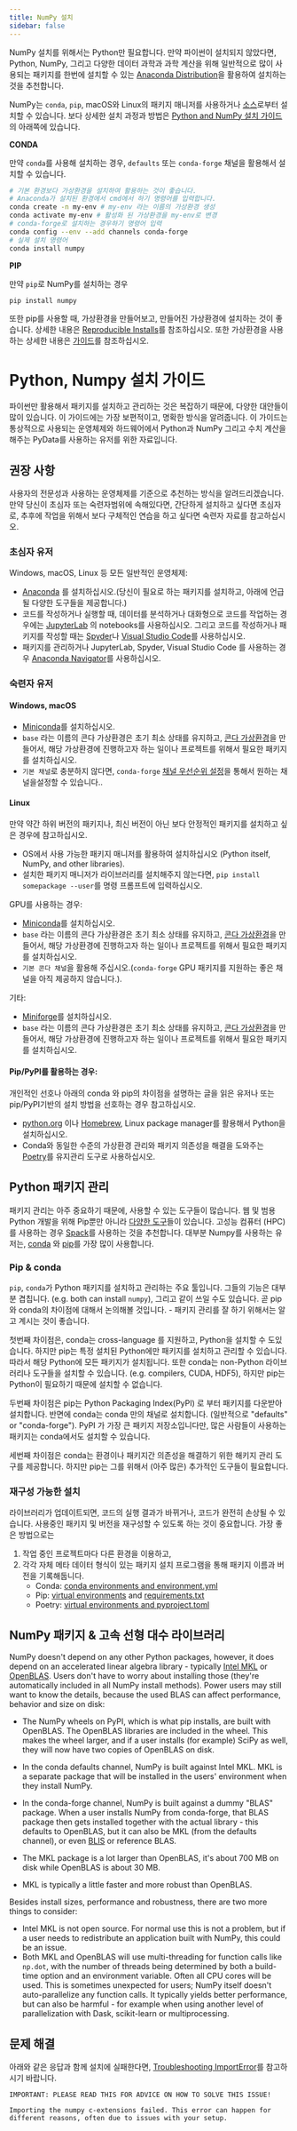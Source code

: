 ```yaml
---
title: NumPy 설치
sidebar: false
---
```


NumPy 설치를 위해서는 Python만 필요합니다. 만약 파이썬이 설치되지 않았다면, Python, NumPy, 그리고 다양한 데이터 과학과 과학 계산을 위해 일반적으로 많이 사용되는 패키지를 한번에 설치할 수 있는 [Anaconda Distribution](https://www.anaconda.com/distribution)을 활용하여 설치하는 것을 추천합니다.

NumPy는 `conda`, `pip`, macOS와 Linux의 패키지 매니저를 사용하거나 [소스](https://numpy.org/devdocs/user/building.html)로부터 설치할 수 있습니다. 보다 상세한 설치 과정과 방법은 [Python and NumPy 설치 가이드](#python-numpy-install-guide)의 아래쪽에 있습니다.

**CONDA**

만약 `conda`를 사용해 설치하는 경우, `defaults` 또는 `conda-forge` 채널을 활용해서 설치할 수 있습니다.

```bash
# 기본 환경보다 가상환경을 설치하여 활용하는 것이 좋습니다.
# Anaconda가 설치된 환경에서 cmd에서 하기 명령어를 입력합니다.
conda create -n my-env # my-env 라는 이름의 가상환경 생성
conda activate my-env # 활성화 된 가상환경을 my-env로 변경
# conda-forge로 설치하는 경우하기 명령어 입력
conda config --env --add channels conda-forge
# 실제 설치 명령어
conda install numpy
```

**PIP**

만약 `pip`로 NumPy를 설치하는 경우

```bash
pip install numpy
```
또한 pip를 사용할 때, 가상환경을 만들어보고, 만들어진 가상환경에 설치하는 것이 좋습니다. 상세한 내용은 [Reproducible Installs](#reproducible-installs)를 참조하십시오. 또한 가상환경을 사용하는 상세한 내용은 [가이드](https://dev.to/bowmanjd/python-tools-for-managing-virtual-environments-3bko#howto)를 참조하십시오.

<a name="python-numpy-install-guide"></a>

# Python, Numpy 설치 가이드

파이썬만 활용해서 패키지를 설치하고 관리하는 것은 복잡하기 때문에, 다양한 대안들이 많이 있습니다. 이 가이드에는 가장 보편적이고, 명확한 방식을 알려줍니다. 이 가이드는 통상적으로 사용되는 운영체제와 하드웨어에서 Python과 NumPy 그리고 수치 계산을 해주는 PyData를 사용하는 유저를 위한 자료입니다.

## 권장 사항

사용자의 전문성과 사용하는 운영체제를 기준으로 추천하는 방식을 알려드리겠습니다. 만약 당신이 초심자 또는 숙련자범위에 속해있다면, 간단하게 설치하고 싶다면 초심자로, 추후에 작업을 위해서 보다 구체적인 연습을 하고 싶다면 숙련자 자료를 참고하십시오.

### 초심자 유저

Windows, macOS, Linux 등 모든 일반적인 운영체제:

- [Anaconda](https://www.anaconda.com/distribution/) 를 설치하십시오.(당신이 필요로 하는 패키지를 설치하고, 아래에 언급될 다양한 도구들을 제공합니다.)
- 코드를 작성하거나 실행할 때, 데이터를 분석하거나 대화형으로 코드를 작업하는 경우에는 [JupyterLab](https://jupyterlab.readthedocs.io/en/stable/index.html) 의 notebooks를 사용하십시오. 그리고 코드를 작성하거나 패키지를 작성할 때는 [Spyder](https://www.spyder-ide.org/)나 [Visual Studio Code](https://code.visualstudio.com/)를 사용하십시오.
- 패키지를 관리하거나 JupyterLab, Spyder, Visual Studio Code 를 사용하는 경우 [Anaconda Navigator](https://docs.anaconda.com/anaconda/navigator/)를 사용하십시오.


### 숙련자 유저

#### Windows, macOS

- [Miniconda](https://docs.conda.io/en/latest/miniconda.html)를 설치하십시오.
- `base` 라는 이름의 콘다 가상환경은 초기 최소 상태를 유지하고, [콘다 가상환경](https://docs.conda.io/projects/conda/en/latest/user-guide/tasks/manage-environments.html#)을 만들어서, 해당 가상환경에 진행하고자 하는 일이나 프로젝트를 위해서 필요한 패키지를 설치하십시오.
- `기본 채널`로 충분하지 않다면, `conda-forge` [채널 우선순위 설정](https://conda-forge.org/docs/user/introduction.html#how-can-i-install-packages-from-conda-forge)을 통해서 원하는 채널을설정할 수 있습니다..


#### Linux

만약 약간 하위 버전의 패키지나, 최신 버전이 아닌 보다 안정적인 패키지를 설치하고 싶은 경우에 참고하십시오.
- OS에서 사용 가능한 패키지 매니저를 활용하여 설치하십시오 (Python itself, NumPy, and other libraries).
- 설치한 패키지 매니저가 라이브러리를 설치해주지 않는다면, `pip install somepackage --user`를 명령 프롬프트에 입력하십시오.

GPU를 사용하는 경우:
- [Miniconda](https://docs.conda.io/en/latest/miniconda.html)를 설치하십시오.
- `base` 라는 이름의 콘다 가상환경은 초기 최소 상태를 유지하고, [콘다 가상환경](https://docs.conda.io/projects/conda/en/latest/user-guide/tasks/manage-environments.html#)을 만들어서, 해당 가상환경에 진행하고자 하는 일이나 프로젝트를 위해서 필요한 패키지를 설치하십시오.
- `기본 콘다 채널`을 활용해 주십시오.(`conda-forge` GPU 패키지를 지원하는 좋은 채널을 아직 제공하지 않습니다.).

기타:
- [Miniforge](https://github.com/conda-forge/miniforge)를 설치하십시오.
- `base` 라는 이름의 콘다 가상환경은 초기 최소 상태를 유지하고, [콘다 가상환경](https://docs.conda.io/projects/conda/en/latest/user-guide/tasks/manage-environments.html#)을 만들어서, 해당 가상환경에 진행하고자 하는 일이나 프로젝트를 위해서 필요한 패키지를 설치하십시오.


#### Pip/PyPI를 활용하는 경우:

개인적인 선호나 아래의 conda 와 pip의 차이점을 설명하는 글을 읽은 유저나 또는 pip/PyPI기반의 설치 방법을 선호하는 경우 참고하십시오.
- [python.org](https://www.python.org/downloads/) 이나 [Homebrew](https://brew.sh/), Linux package manager를 활용해서 Python을 설치하십시오.
- Conda와 동일한 수준의 가상환경 관리와 패키지 의존성을 해결을 도와주는 [Poetry](https://python-poetry.org/)를 유지관리 도구로 사용하십시오.


## Python 패키지 관리

패키지 관리는 아주 중요하기 때문에, 사용할 수 있는 도구들이 많습니다. 웹 및 범용 Python 개발을 위해 Pip뿐만 아니라 [다양한 도구](https://packaging.python.org/guides/tool-recommendations/)들이 있습니다. 고성능 컴퓨터 (HPC)를 사용하는 경우 [Spack](https://github.com/spack/spack)를 사용하는 것을 추천합니다. 대부분 Numpy를 사용하는 유저는, [conda](https://conda.io/en/latest/) 와 [pip](https://pip.pypa.io/en/stable/)를 가장 많이 사용합니다.


### Pip & conda

`pip`, `conda`가 Python 패키지를 설치하고 관리하는 주요 툴입니다. 그들의 기능은 대부분 겹칩니다. (e.g. both can install `numpy`), 그리고 같이 쓰일 수도 있습니다. 곧 pip와 conda의 차이점에 대해서 논의해볼 것입니다. - 패키지 관리를 잘 하기 위해서는 알고 계시는 것이 좋습니다.

첫번째 차이점은, conda는 cross-language 를 지원하고, Python을 설치할 수 도있습니다. 하지만 pip는 특정 설치된 Python에만 패키지를 설치하고 관리할 수 있습니다. 따라서 해당 Python에 모든 패키지가 설치됩니다. 또한 conda는 non-Python 라이브러리나 도구들을 설치할 수 있습니다. (e.g. compilers, CUDA, HDF5), 하지만 pip는 Python이 필요하기 때문에 설치할 수 없습니다.

두번째 차이점은 pip는 Python Packaging Index(PyPI) 로 부터 패키지를 다운받아 설치합니다. 반면에 conda는 conda 만의 채널로 설치합니다. (일반적으로 "defaults" or "conda-forge"). PyPI 가 가장 큰 패키지 저장소입니다만, 많은 사람들이 사용하는 패키지는 conda에서도 설치할 수 있습니다.

세번째 차이점은 conda는 환경이나 패키지간 의존성을 해결하기 위한 해키지 관리 도구를 제공합니다. 하지만 pip는 그를 위해서 (아주 많은) 추가적인 도구들이 필요합니다.


### 재구성 가능한 설치

라이브러리가 업데이트되면, 코드의 실행 결과가 바뀌거나, 코드가 완전히 손상될 수 있습니다. 사용중인 패키지 및 버전을 재구성할 수 있도록 하는 것이 중요합니다. 가장 좋은 방법으로는

1. 작업 중인 프로젝트마다 다른 환경을 이용하고,
2. 각각 자체 메타 데이터 형식이 있는 패키지 설치 프로그램을 통해 패키지 이름과 버전을 기록해둡니다.
   - Conda: [conda environments and environment.yml](https://docs.conda.io/projects/conda/en/latest/user-guide/tasks/manage-environments.html#)
   - Pip: [virtual environments](https://docs.python.org/3/tutorial/venv.html) and [requirements.txt](https://pip.readthedocs.io/en/latest/user_guide/#requirements-files)
   - Poetry: [virtual environments and pyproject.toml](https://python-poetry.org/docs/basic-usage/)



## NumPy 패키지 & 고속 선형 대수 라이브러리

NumPy doesn't depend on any other Python packages, however, it does depend on an accelerated linear algebra library - typically [Intel MKL](https://software.intel.com/en-us/mkl) or [OpenBLAS](https://www.openblas.net/). Users don't have to worry about installing those (they're automatically included in all NumPy install methods). Power users may still want to know the details, because the used BLAS can affect performance, behavior and size on disk:

- The NumPy wheels on PyPI, which is what pip installs, are built with OpenBLAS. The OpenBLAS libraries are included in the wheel. This makes the wheel larger, and if a user installs (for example) SciPy as well, they will now have two copies of OpenBLAS on disk.

- In the conda defaults channel, NumPy is built against Intel MKL. MKL is a separate package that will be installed in the users' environment when they install NumPy.

- In the conda-forge channel, NumPy is built against a dummy "BLAS" package. When a user installs NumPy from conda-forge, that BLAS package then gets installed together with the actual library - this defaults to OpenBLAS, but it can also be MKL (from the defaults channel), or even [BLIS](https://github.com/flame/blis) or reference BLAS.

- The MKL package is a lot larger than OpenBLAS, it's about 700 MB on disk while OpenBLAS is about 30 MB.

- MKL is typically a little faster and more robust than OpenBLAS.

Besides install sizes, performance and robustness, there are two more things to consider:

- Intel MKL is not open source. For normal use this is not a problem, but if a user needs to redistribute an application built with NumPy, this could be an issue.
- Both MKL and OpenBLAS will use multi-threading for function calls like `np.dot`, with the number of threads being determined by both a build-time option and an environment variable. Often all CPU cores will be used. This is sometimes unexpected for users; NumPy itself doesn't auto-parallelize any function calls. It typically yields better performance, but can also be harmful - for example when using another level of parallelization with Dask, scikit-learn or multiprocessing.


## 문제 해결

아래와 같은 응답과 함께 설치에 실패한다면, [Troubleshooting ImportError](https://numpy.org/doc/stable/user/troubleshooting-importerror.html)를 참고하시기 바랍니다.

```
IMPORTANT: PLEASE READ THIS FOR ADVICE ON HOW TO SOLVE THIS ISSUE!

Importing the numpy c-extensions failed. This error can happen for
different reasons, often due to issues with your setup.
```

